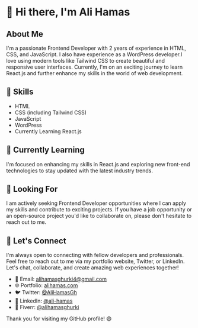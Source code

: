 # 👋 Hi there, I'm Ali Hamas

## About Me

I'm a passionate Frontend Developer with 2 years of experience in HTML, CSS, and JavaScript. I also have experience as a WordPress developer.I love using modern tools like Tailwind CSS to create beautiful and responsive user interfaces. Currently, I'm on an exciting journey to learn React.js and further enhance my skills in the world of web development.

## 🔧 Skills

- HTML
- CSS (including Tailwind CSS)
- JavaScript
- WordPress
- Currently Learning React.js

## 🌱 Currently Learning

I'm focused on enhancing my skills in React.js and exploring new front-end technologies to stay updated with the latest industry trends.

## 💼 Looking For

I am actively seeking Frontend Developer opportunities where I can apply my skills and contribute to exciting projects. If you have a job opportunity or an open-source project you'd like to collaborate on, please don't hesitate to reach out to me.

## 🤝 Let's Connect

I'm always open to connecting with fellow developers and professionals. Feel free to reach out to me via my portfolio website, Twitter, or LinkedIn. Let's chat, collaborate, and create amazing web experiences together!

- 📩 Email: alihamasghurki4@gmail.com
- 🌐 Portfolio: [alihamas.com](http://www.alihamas.com/)
- 🐦 Twitter: [@AliHamasGh](https://twitter.com/AliHamasGh)
- 💼 LinkedIn: [@ali-hamas](https://www.linkedin.com/in/ali-hamas/)
- 🔗 Fiverr: [@alihamasghurki](https://fiverr.com/alihamasghurki)

Thank you for visiting my GitHub profile! 😄
